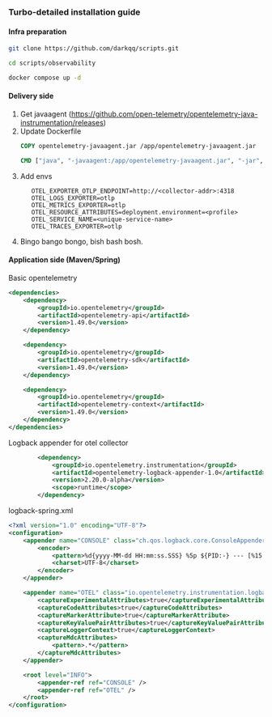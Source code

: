 ### Turbo-detailed installation guide

#### Infra preparation

```bash
git clone https://github.com/darkqq/scripts.git
```
```bash
cd scripts/observability
```
```bash
docker compose up -d 
```

#### Delivery side
1. Get javaagent (https://github.com/open-telemetry/opentelemetry-java-instrumentation/releases)
2. Update Dockerfile
    ```Dockerfile
    COPY opentelemetry-javaagent.jar /app/opentelemetry-javaagent.jar

    CMD ["java", "-javaagent:/app/opentelemetry-javaagent.jar", "-jar", "/app/app.jar"]
    ```
3. Add envs
   ```env
      OTEL_EXPORTER_OTLP_ENDPOINT=http://<collector-addr>:4318
      OTEL_LOGS_EXPORTER=otlp
      OTEL_METRICS_EXPORTER=otlp
      OTEL_RESOURCE_ATTRIBUTES=deployment.environment=<profile>
      OTEL_SERVICE_NAME=<unique-service-name>
      OTEL_TRACES_EXPORTER=otlp
   ```
4. Bingo bango bongo, bish bash bosh.

#### Application side (Maven/Spring)
Basic opentelemetry
```xml
<dependencies>
    <dependency>
        <groupId>io.opentelemetry</groupId>
        <artifactId>opentelemetry-api</artifactId>
        <version>1.49.0</version> 
    </dependency>

    <dependency>
        <groupId>io.opentelemetry</groupId>
        <artifactId>opentelemetry-sdk</artifactId>
        <version>1.49.0</version>
    </dependency>

    <dependency>
        <groupId>io.opentelemetry</groupId>
        <artifactId>opentelemetry-context</artifactId>
        <version>1.49.0</version>
    </dependency>
</dependencies>
```

Logback appender for otel collector
```xml
        <dependency>
            <groupId>io.opentelemetry.instrumentation</groupId>
            <artifactId>opentelemetry-logback-appender-1.0</artifactId>
            <version>2.20.0-alpha</version>
            <scope>runtime</scope>
        </dependency>
```

logback-spring.xml
```xml
<?xml version="1.0" encoding="UTF-8"?>
<configuration>
    <appender name="CONSOLE" class="ch.qos.logback.core.ConsoleAppender">
        <encoder>
            <pattern>%d{yyyy-MM-dd HH:mm:ss.SSS} %5p ${PID:-} --- [%15.15t] %-40.40logger{39} : %m%n</pattern>
            <charset>UTF-8</charset>
        </encoder>
    </appender>

    <appender name="OTEL" class="io.opentelemetry.instrumentation.logback.appender.v1_0.OpenTelemetryAppender">
        <captureExperimentalAttributes>true</captureExperimentalAttributes>
        <captureCodeAttributes>true</captureCodeAttributes>
        <captureMarkerAttribute>true</captureMarkerAttribute>
        <captureKeyValuePairAttributes>true</captureKeyValuePairAttributes>
        <captureLoggerContext>true</captureLoggerContext>
        <captureMdcAttributes>
            <pattern>.*</pattern>
        </captureMdcAttributes>
    </appender>

    <root level="INFO">
        <appender-ref ref="CONSOLE" />
        <appender-ref ref="OTEL" />
    </root>
</configuration>
```